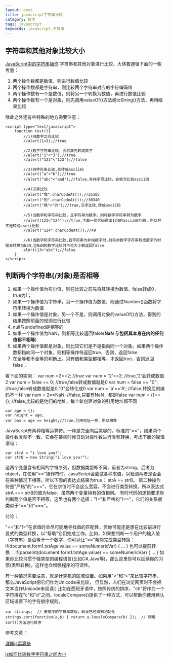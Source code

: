 ```yaml
---
layout: post
title: javascript字符串比较
category: 技术
tags: javascript
keywords: javascript,字符串
---
```


## 字符串和其他对象比较大小 ##

[JavaScript中的字符串操作](http://www.cnblogs.com/xuebin/articles/1296837.html)
字符串和其他对象进行比较，大体要遵循下面的一些考量：

1. 两个操作数都是数值，则进行数值比较
2. 两个操作数都是字符串，则比较两个字符串对应的字符编码值
3. 两个操作数有一个是数值，则将另一个转换为数值，再进行数值比较
4. 两个操作数有一个是对象，则先调用valueOf()方法或toString()方法，再用结果比较

除此之外还有些特殊的地方需要注意：

    
	<script type="text/javascript">
	    function test(){
	        //1)纯数字之间比较
	        //alert(1<3);//true
	          
	        //2)数字字符串比较，会将其先转成数字
	        //alert("1"<"3");//true
	        //alert("123"<"123");//false
	          
	        //3)纯字符串比较,先转成ascii码
	        //alert("a"<"b");//true
	        //alert("abc"<"aad");//false,多纯字母比较，会依次比较ascii码
	          
	        //4)汉字比较
	        //alert("我".charCodeAt());//25105
	        //alert("的".charCodeAt());//30340
	        //alert("我"<"的");//true,汉字比较,转成ascii码
	          
	        //5)当数字和字符串比较，且字符串为数字。则将数字字符串转为数字
	        //alert(123<"124");//true,下面一句代码得出124的ascii码为49，所以并不是转成ascii比较
	        //alert("124".charCodeAt());//49
	          
	        //6)当数字和字符串比较,且字符串为非纯数字时,则将非数字字符串转成数字的时候会转换为NaN,当NaN和数字比较时不论大小都返回false.
	        alert(13>"abc");//false
	    }
	</script>

## 判断两个字符串(/对象)是否相等 ##
1. 如果一个操作值为布尔值，则在比较之前先将其转换为数值，false转成0，true为1；
2. 如果一个操作值为字符串，另一个操作值为数值，则通过Number()函数将字符串转换为数值
3. 如果一个操作值是对象，另一个不是，则调用对象的valueOf()方法，得到的结果按照前面的规则进行比较
4. null与undefined是相等的
5. 如果一个操作值为NaN，则相等比较返回false(**NaN 与包括其本身在内的任何值都不相等**).
6. 如果两个操作值都是对象，则比较它们是不是指向同一个对象。如果两个操作数都指向同一个对象，则相等操作符返回true，否则，返回false
7. 在全等和不全等的判断上，只有值和类型都相等，才返回true，否则返回false；

看下面的实例：
	var num =2==2;  //true
	var num = '2'==2; //true,'2'会转成数值2
	var num = false == 0; //true,false转成数值就是0
	var num = false == "0"; //true,false转成数值就是0,"0"会转化成0
	var num = 'a'=='A';  //false,转换后的编码不一样
	var num = 2==NaN; //false,只要有NaN，都是false
	var num = {}=={}; //false,比较的是他们的地址，每个新创建对象的引用地址都不同
	
	var age = {};
	var height = age;
	var box = age == height;//true,引用地址一样，所以相等

JavaScript有两种相等运算符。一种是完全向后兼容的，标准的"=="，如果两个操作数类型不一致，它会在某些时候自动对操作数进行类型转换，考虑下面的赋值语句：

	var strA = "i love you!";
	var strB = new String("i love you!");

这两个变量含有相同的字符序列，但数据类型却不同，前者为string，后者为object，在使用"=="操作符时，JavaScript会尝试各种求值，以检测两者是否会在某种情况下相等。所以下面的表达式结果为true： strA == strB。
第二种操作符是"严格"的"==="，它在求值时不会这么宽容，不会进行类型转换。所以表达式strA === strB的值为false，虽然两个变量持有的值相同。
有时代码的逻辑要求你判断两个值是否不相等，这里也有两个选择："!="和严格的"!=="，它们的关系就类似于"=="和"==="。

讨论：

"=="和"!="在求值时会尽可能地寻找值的匹配性，但你可能还是想在比较前进行显式的类型转换，以"帮助"它们完成工作。比如，如果想判断一个用户的输入值（字符串）是否等于一个数字，你可以让"=="帮你完成类型转换：
if(document.form1.txtAge.value == someNumericVar) { ... }
也可以提前转换：
if(parseInt(document.form1.txtAge.value) == someNumericVar) { ... }
如果你比较习惯于强类型的编程语言(比如C#,Java等)，那么这里你可以延续你的习惯(类型转换)，这样也会增强程序的可读性。

有一种情况需要注意，就是计算机的区域设置。如果用"<"和">"来比较字符串，那么JavaScript把它们作为Unicode来比较， 但显然，人们在浏览网页时不会把文本当作Unicode来阅读:) 比如在西班牙语中，按照传统的排序，"ch"将作为一个字符排在"c"和"d"之间。localeCompare()提供了一种方式，可以帮助你使用默认 区域设置下的字符排序规则。

    var strings;  // 要排序的字符串数组，假设已经得到初始化
    strings.sort(function(a,b) { return a.localeCompare(b) });  // 调用sort()方法进行排序
    

参考文章：

[详解js运算符](http://segmentfault.com/a/1190000002423935 "详解js运算符") 

[js如何比较数字字符串之间大小](http://www.esnsc.com/news655.html)
